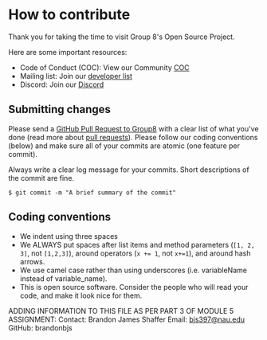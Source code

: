 # How to contribute

Thank you for taking the time to visit Group 8's Open Source Project. 

Here are some important resources:

  * Code of Conduct (COC): View our Community [COC](https://github.com/NAU-OSS/Spring2023_Group8/blob/main/CODE_OF_CONDUCT.md)
  * Mailing list: Join our [developer list](https://groups.google.com/u/1/g/cs499group8oss)
  * Discord: Join our [Discord](https://discord.gg/RB8B2Wp9)

## Submitting changes

Please send a [GitHub Pull Request to Group8](https://github.com/NAU-OSS/Spring2023_Group8/pulls) with a clear list of what you've done (read more about [pull requests](http://help.github.com/pull-requests/)). Please follow our coding conventions (below) and make sure all of your commits are atomic (one feature per commit).

Always write a clear log message for your commits. Short descriptions of the commit are fine.

    $ git commit -m "A brief summary of the commit"

## Coding conventions

  * We indent using three spaces 
  * We ALWAYS put spaces after list items and method parameters (`[1, 2, 3]`, not `[1,2,3]`), around operators (`x += 1`, not `x+=1`), and around hash arrows.
  * We use camel case rather than using underscores (i.e. variableName instead of variable_name).
  * This is open source software. Consider the people who will read your code, and make it look nice for them.
 
ADDING INFORMATION TO THIS FILE AS PER PART 3 OF MODULE 5 ASSIGNMENT:
Contact: Brandon James Shaffer
Email: bjs397@nau.edu
GitHub: brandonbjs
